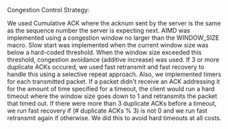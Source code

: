 Congestion Control Strategy:

We used Cumulative ACK where the acknum sent by the server is the same as the sequence number the server is expecting next. AIMD was implemented using a congestion window no larger than the WINDOW_SIZE macro. Slow start was implemented when the current window size was below a hard-coded threshold. When the window size exceeded this threshold, congestion avoidance (additive increase) was used. If 3 or more duplicate ACKs occured, we used fast retransmit and fast recovery to handle this using a selective repeat approach. Also, we implemented timers for each transmitted packet. If a packet didn't receive an ACK addressing it for the amount of time specified for a timeout, the client would run a hard timeout where the window size goes down to 1 and retransmits the packet that timed out. If there were more than 3 duplicate ACKs before a timeout, we run fast recovery if (# duplicate ACKs % 3) is not 0 and we run fast retransmit again if otherwise. We did this to avoid hard timeouts at all costs.
